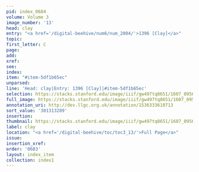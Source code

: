 ```yaml
---
pid: index_0684
volume: Volume 3
image_number: '13'
head: clay
entry: "<a href='/digital-beehive/num6/num_2004/'>1396 [Clay]</a>"
topic:
first_letter: C
page:
add:
xref:
see:
index:
item: "#item-5df1b65ec"
unparsed:
line: 'Head: clay|Entry: 1396 [Clay]|#item-5df1b65ec'
selection: https://stacks.stanford.edu/image/iiif/gw497tq8651/1607_0956/173,3289,347,146/full/0/default.jpg
full_image: https://stacks.stanford.edu/image/iiif/gw497tq8651/1607_0956/full/full/0/default.jpg
annotation_uri: http://dev.llgc.org.uk/annotation/1536333610713
sort_value: '301313289'
insertion:
thumbnail: https://stacks.stanford.edu/image/iiif/gw497tq8651/1607_0956/173,3289,347,146/150,/0/default.jpg
label: clay
location: "<a href='/digital-beehive/toc/toc3_13/'>Full Page</a>"
issue:
insertion_xref:
order: '0683'
layout: index_item
collection: index1
---
```


